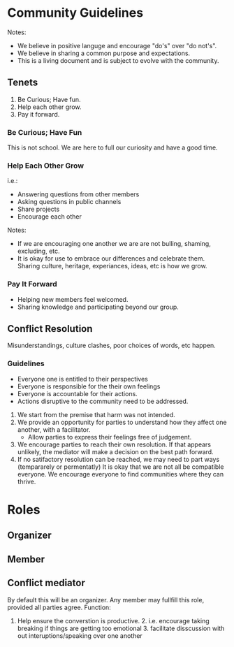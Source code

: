 
# Community Guidelines

Notes:
 - We believe in positive languge and encourage "do's" over "do not's".
 - We believe in sharing a common purpose and expectations.
 - This is a living document and is subject to evolve with the community.

## Tenets

 1. Be Curious; Have fun.
 2. Help each other grow.
 3. Pay it forward.

### Be Curious; Have Fun
This is not school. We are here to full our curiosity and have a good time.

### Help Each Other Grow
i.e.:
 - Answering questions from other members
 - Asking questions in public channels
 - Share projects
 - Encourage each other

Notes:
 - If we are encouraging one another we are are not bulling, shaming, excluding, etc.
 - It is okay for use to embrace our differences and celebrate them. Sharing culture, heritage, experiances, ideas, etc is how we grow.

### Pay It Forward

 - Helping new members feel welcomed.
 - Sharing knowledge and participating beyond our group.

## Conflict Resolution
Misunderstandings, culture clashes, poor choices of words, etc happen.

### Guidelines
 - Everyone one is entitled to their perspectives
 - Everyone is responsible for the their own feelings
 - Everyone is accountable for their actions.
 - Actions disruptive to the community need to be addressed.

 1. We start from the premise that harm was not intended.
 2. We provide an opportunity for parties to understand how they affect one another, with a facilitator.
	 - Allow parties to express their feelings free of judgement.
 3. We encourage parties to reach their own resolution. If that appears unlikely, the mediator will make a decision on the best path forward.
 3. If no satifactory resolution can be reached, we may need to part ways (tempararely or permentatly)
     It is okay that we are not all be compatible everyone. We encourage everyone to find communities where they can thrive.


# Roles

## Organizer
## Member
## Conflict mediator
By default this will be an organizer. Any member may fullfill this role, provided all parties agree.
Function:
 1. Help ensure the converstion is productive.
	 2. i.e. encourage taking breaking if things are getting too emotional
	 3. facilitate disscussion with out interuptions/speaking over one another


<!--stackedit_data:
eyJoaXN0b3J5IjpbMTEzNDc1OTYyNSwzMjI1ODM3NzQsLTEwNT
kwMzc0MSwtODA4MDk2NDYzLDE2Mjk2MzUxNyw0OTkxOTk4Nl19

-->